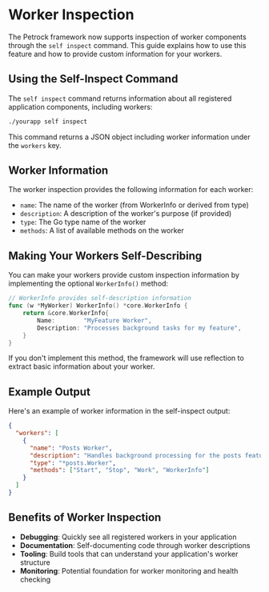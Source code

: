 # Worker Inspection

The Petrock framework now supports inspection of worker components through the `self inspect` command. This guide explains how to use this feature and how to provide custom information for your workers.

## Using the Self-Inspect Command

The `self inspect` command returns information about all registered application components, including workers:

```bash
./yourapp self inspect
```

This command returns a JSON object including worker information under the `workers` key.

## Worker Information

The worker inspection provides the following information for each worker:

- `name`: The name of the worker (from WorkerInfo or derived from type)
- `description`: A description of the worker's purpose (if provided)
- `type`: The Go type name of the worker
- `methods`: A list of available methods on the worker

## Making Your Workers Self-Describing

You can make your workers provide custom inspection information by implementing the optional `WorkerInfo()` method:

```go
// WorkerInfo provides self-description information
func (w *MyWorker) WorkerInfo() *core.WorkerInfo {
    return &core.WorkerInfo{
        Name:        "MyFeature Worker",
        Description: "Processes background tasks for my feature",
    }
}
```

If you don't implement this method, the framework will use reflection to extract basic information about your worker.

## Example Output

Here's an example of worker information in the self-inspect output:

```json
{
  "workers": [
    {
      "name": "Posts Worker",
      "description": "Handles background processing for the posts feature",
      "type": "*posts.Worker",
      "methods": ["Start", "Stop", "Work", "WorkerInfo"]
    }
  ]
}
```

## Benefits of Worker Inspection

- **Debugging**: Quickly see all registered workers in your application
- **Documentation**: Self-documenting code through worker descriptions
- **Tooling**: Build tools that can understand your application's worker structure
- **Monitoring**: Potential foundation for worker monitoring and health checking